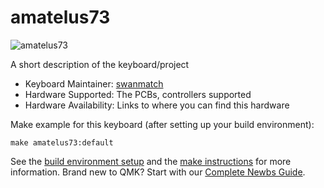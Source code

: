 # amatelus73

![amatelus73](https://swanmatch.github.io/amatelus73/images/gallery/swan.jpg)

A short description of the keyboard/project

* Keyboard Maintainer: [swanmatch](https://github.com/swanmatch)
* Hardware Supported: The PCBs, controllers supported
* Hardware Availability: Links to where you can find this hardware

Make example for this keyboard (after setting up your build environment):

    make amatelus73:default

See the [build environment setup](https://docs.qmk.fm/#/getting_started_build_tools) and the [make instructions](https://docs.qmk.fm/#/getting_started_make_guide) for more information. Brand new to QMK? Start with our [Complete Newbs Guide](https://docs.qmk.fm/#/newbs).
